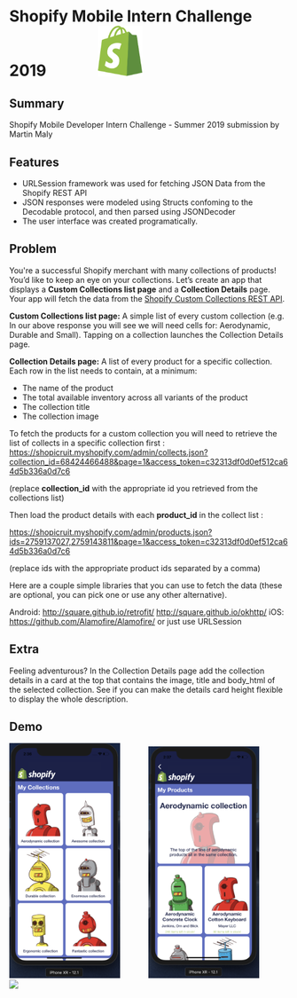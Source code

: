 # Shopify Mobile Intern Challenge 2019  &nbsp;&nbsp;&nbsp;&nbsp;&nbsp;&nbsp;&nbsp;&nbsp;&nbsp;&nbsp;&nbsp;&nbsp;     <img src="58482ec0cef1014c0b5e4a70.png" width="80" />

## Summary
Shopify Mobile Developer Intern Challenge - Summer 2019 submission by Martin Maly

## Features
* URLSession framework was used for fetching JSON Data from the Shopify REST API
* JSON responses were modeled using Structs confoming to the Decodable protocol, and then parsed using JSONDecoder
* The user interface was created programatically. 

## Problem 
You're a successful Shopify merchant with many collections of products! You’d like to keep an eye on your collections. Let’s create an app that displays a **Custom Collections list page** and a **Collection Details** page. Your app will fetch the data from the [Shopify Custom Collections REST API](https://shopicruit.myshopify.com/admin/custom_collections.json?page=1&access_token=c32313df0d0ef512ca64d5b336a0d7c6).

**Custom Collections list page:** A simple list of every custom collection (e.g. In our above response you will see we will need cells for: Aerodynamic, Durable and Small). Tapping on a collection launches the Collection Details page. 

**Collection Details page:** A list of every product for a specific collection. Each row in the list needs to contain, at a minimum: 
* The name of the product
* The total available inventory across all variants of the product
* The collection title
* The collection image


To fetch the products for a custom collection you will need to retrieve the list of collects in a specific collection first :
https://shopicruit.myshopify.com/admin/collects.json?collection_id=68424466488&page=1&access_token=c32313df0d0ef512ca64d5b336a0d7c6

(replace **collection_id** with the appropriate id you retrieved from the collections list)

Then load the product details with each **product_id** in the collect list : 

https://shopicruit.myshopify.com/admin/products.json?ids=2759137027,2759143811&page=1&access_token=c32313df0d0ef512ca64d5b336a0d7c6

(replace ids with the appropriate product ids separated by a comma)


Here are a couple simple libraries that you can use to fetch the data (these are optional, you can pick one or use any other alternative).

Android:
http://square.github.io/retrofit/
http://square.github.io/okhttp/
iOS:
https://github.com/Alamofire/Alamofire/ or just use URLSession

## Extra

Feeling adventurous? In the Collection Details page add the collection details in a card at the top that contains the image, title and body_html of the selected collection. See if  you can make the details card height flexible to display the whole description.

## Demo
<img src="ShopifyCollection.png" width="200" />&nbsp;&nbsp;&nbsp;&nbsp;&nbsp;&nbsp;&nbsp;&nbsp;&nbsp;&nbsp;&nbsp;&nbsp; <img src="ShopifyCollectionDetail.png" width="200" />&nbsp;&nbsp;&nbsp;&nbsp;&nbsp;&nbsp;&nbsp;&nbsp;&nbsp;&nbsp;&nbsp;&nbsp; <img src="demo.gif" width="200" />
